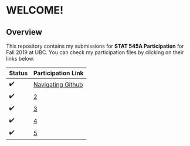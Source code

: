 # **WELCOME!**
## Overview

This repository contains my submissions for **STAT 545A Participation** for Fall 2019 at UBC. You can check my participation files by clicking on their links below.

|Status| Participation Link| 
| ----------- | ----------- |
|:heavy_check_mark:|[Navigating Github](https://stat545-ubc-hw-2019-20.github.io/STAT545-participation/navigating_github.html) |
|:heavy_check_mark:|[2](https://stat545-ubc-hw-2019-20.github.io/stat545-hw-carleenaortega/HW2/HW2-Submission.html)|
|:heavy_check_mark:|[3](https://stat545-ubc-hw-2019-20.github.io/stat545-hw-carleenaortega/HW3/HW03.html)|
|:heavy_check_mark: |[4](https://stat545-ubc-hw-2019-20.github.io/stat545-hw-carleenaortega/HW4/HW4-vFinal.html)|
|:heavy_check_mark: | [5](https://stat545-ubc-hw-2019-20.github.io/stat545-hw-carleenaortega/HW05/HW05.html)|



